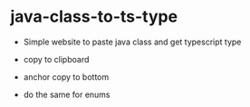 # java-class-to-ts-type

- Simple website to paste java class and get typescript type

- copy to clipboard
- anchor copy to bottom
- do the same for enums
